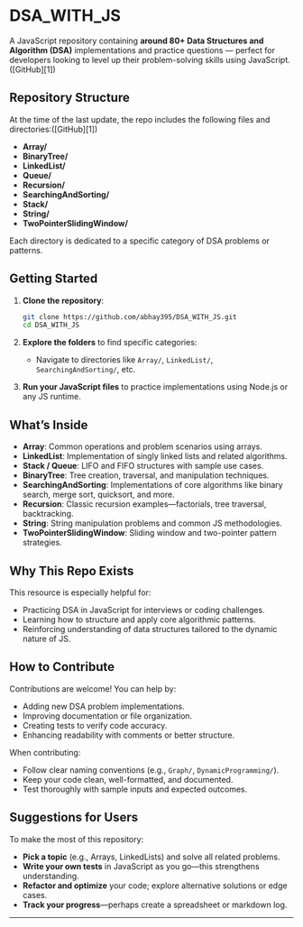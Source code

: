 
# DSA\_WITH\_JS

A JavaScript repository containing **around 80+ Data Structures and Algorithm (DSA)** implementations and practice questions — perfect for developers looking to level up their problem-solving skills using JavaScript.([GitHub][1])

## &#x20;Repository Structure

At the time of the last update, the repo includes the following files and directories:([GitHub][1])

* **Array/**
* **BinaryTree/**
* **LinkedList/**
* **Queue/**
* **Recursion/**
* **SearchingAndSorting/**
* **Stack/**
* **String/**
* **TwoPointerSlidingWindow/**

Each directory is dedicated to a specific category of DSA problems or patterns.

## &#x20;Getting Started

1. **Clone the repository**:

   ```bash
   git clone https://github.com/abhay395/DSA_WITH_JS.git
   cd DSA_WITH_JS
   ```

2. **Explore the folders** to find specific categories:

   * Navigate to directories like `Array/`, `LinkedList/`, `SearchingAndSorting/`, etc.

3. **Run your JavaScript files** to practice implementations using Node.js or any JS runtime.

## What’s Inside

* **Array**: Common operations and problem scenarios using arrays.
* **LinkedList**: Implementation of singly linked lists and related algorithms.
* **Stack / Queue**: LIFO and FIFO structures with sample use cases.
* **BinaryTree**: Tree creation, traversal, and manipulation techniques.
* **SearchingAndSorting**: Implementations of core algorithms like binary search, merge sort, quicksort, and more.
* **Recursion**: Classic recursion examples—factorials, tree traversal, backtracking.
* **String**: String manipulation problems and common JS methodologies.
* **TwoPointerSlidingWindow**: Sliding window and two-pointer pattern strategies.

## Why This Repo Exists

This resource is especially helpful for:

* Practicing DSA in JavaScript for interviews or coding challenges.
* Learning how to structure and apply core algorithmic patterns.
* Reinforcing understanding of data structures tailored to the dynamic nature of JS.

## How to Contribute

Contributions are welcome! You can help by:

* Adding new DSA problem implementations.
* Improving documentation or file organization.
* Creating tests to verify code accuracy.
* Enhancing readability with comments or better structure.

When contributing:

* Follow clear naming conventions (e.g., `Graph/`, `DynamicProgramming/`).
* Keep your code clean, well-formatted, and documented.
* Test thoroughly with sample inputs and expected outcomes.

## Suggestions for Users

To make the most of this repository:

* **Pick a topic** (e.g., Arrays, LinkedLists) and solve all related problems.
* **Write your own tests** in JavaScript as you go—this strengthens understanding.
* **Refactor and optimize** your code; explore alternative solutions or edge cases.
* **Track your progress**—perhaps create a spreadsheet or markdown log.

---
